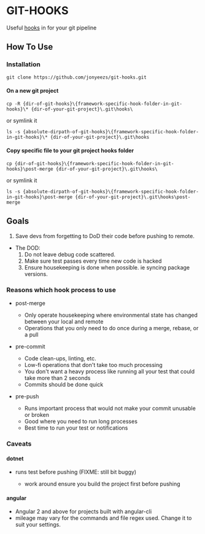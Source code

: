 # GIT-HOOKS

Useful [hooks](https://www.atlassian.com/git/tutorials/git-hooks) in for your git pipeline

## How To Use

### Installation

`git clone https://github.com/jonyeezs/git-hooks.git`

#### On a new git project

`cp -R {dir-of-git-hooks}\{framework-specific-hook-folder-in-git-hooks}\* {dir-of-your-git-project}\.git\hooks\`

or symlink it

`ls -s {absolute-dirpath-of-git-hooks}\{framework-specific-hook-folder-in-git-hooks}\* {dir-of-your-git-project}\.git\hooks`

#### Copy specific file to your git project hooks folder

`cp {dir-of-git-hooks}\{framework-specific-hook-folder-in-git-hooks}\post-merge {dir-of-your-git-project}\.git\hooks\`

or symlink it

`ls -s {absolute-dirpath-of-git-hooks}\{framework-specific-hook-folder-in-git-hooks}\post-merge {dir-of-your-git-project}\.git\hooks\post-merge`

## Goals

1.  Save devs from forgetting to DoD their code before pushing to remote.

-   The DOD:
    1.  Do not leave debug code scattered.
    2.  Make sure test passes every time new code is hacked
    3.  Ensure housekeeping is done when possible. ie syncing package versions.

### Reasons which hook process to use

-   post-merge
    -   Only operate housekeeping where environmental state has changed between your local and remote
    -   Operations that you only need to do once during a merge, rebase, or a pull
-   pre-commit
    -   Code clean-ups, linting, etc.
    -   Low-fi operations that don't take too much processing
    -   You don't want a heavy process like running all your test that could take more than 2 seconds
    -   Commits should be done quick
-   pre-push

    -   Runs important process that would not make your commit unusable or broken
    -   Good where you need to run long processes
    -   Best time to run your test or notifications

### Caveats

#### dotnet

-   runs test before pushing (FIXME: still bit buggy)

    -   work around ensure you build the project first before pushing

#### angular

-   Angular 2 and above for projects built with angular-cli
-   mileage may vary for the commands and file regex used. Change it to suit your settings.
